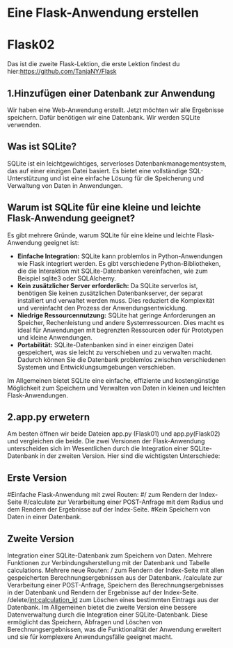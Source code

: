 
# Eine Flask-Anwendung erstellen

# Flask02
Das ist die zweite Flask-Lektion, die erste Lektion findest du hier:https://github.com/TanjaNY/Flask


## 1.Hinzufügen einer Datenbank zur Anwendung
Wir haben eine Web-Anwendung erstellt. Jetzt möchten wir alle Ergebnisse speichern. Dafür benötigen wir eine Datenbank. Wir werden SQLite verwenden.

## Was ist SQLite?
SQLite ist ein leichtgewichtiges, serverloses Datenbankmanagementsystem, das auf einer einzigen Datei basiert. Es bietet eine vollständige SQL-Unterstützung und ist eine einfache Lösung für die Speicherung und Verwaltung von Daten in Anwendungen.

## Warum ist SQLite für eine kleine und leichte Flask-Anwendung geeignet?
Es gibt mehrere Gründe, warum SQLite für eine kleine und leichte Flask-Anwendung geeignet ist:

- **Einfache Integration:** SQLite kann problemlos in Python-Anwendungen wie Flask integriert werden. Es gibt verschiedene Python-Bibliotheken, die die Interaktion mit SQLite-Datenbanken vereinfachen, wie zum Beispiel sqlite3 oder SQLAlchemy.
- **Kein zusätzlicher Server erforderlich:** Da SQLite serverlos ist, benötigen Sie keinen zusätzlichen Datenbankserver, der separat installiert und verwaltet werden muss. Dies reduziert die Komplexität und vereinfacht den Prozess der Anwendungsentwicklung.
- **Niedrige Ressourcennutzung:** SQLite hat geringe Anforderungen an Speicher, Rechenleistung und andere Systemressourcen. Dies macht es ideal für Anwendungen mit begrenzten Ressourcen oder für Prototypen und kleine Anwendungen.
- **Portabilität:** SQLite-Datenbanken sind in einer einzigen Datei gespeichert, was sie leicht zu verschieben und zu verwalten macht. Dadurch können Sie die Datenbank problemlos zwischen verschiedenen Systemen und Entwicklungsumgebungen verschieben.

Im Allgemeinen bietet SQLite eine einfache, effiziente und kostengünstige Möglichkeit zum Speichern und Verwalten von Daten in kleinen und leichten Flask-Anwendungen.

## 2.app.py erwetern
Am besten öffnen wir beide Dateien app.py (Flask01) und app.py(Flask02) und vergleichen die beide.
Die zwei Versionen der Flask-Anwendung unterscheiden sich im Wesentlichen durch die Integration einer SQLite-Datenbank in der zweiten Version. Hier sind die wichtigsten Unterschiede:
## Erste Version
#Einfache Flask-Anwendung mit zwei Routen:
#/ zum Rendern der Index-Seite
#/calculate zur Verarbeitung einer POST-Anfrage mit dem Radius und dem Rendern der Ergebnisse auf der Index-Seite.
#Kein Speichern von Daten in einer Datenbank.
## Zweite Version
Integration einer SQLite-Datenbank zum Speichern von Daten.
Mehrere Funktionen zur Verbindungsherstellung mit der Datenbank und Tabelle calculations.
Mehrere neue Routen:
/ zum Rendern der Index-Seite mit allen gespeicherten Berechnungsergebnissen aus der Datenbank.
/calculate zur Verarbeitung einer POST-Anfrage, Speichern des Berechnungsergebnisses in der Datenbank und Rendern der Ergebnisse auf der Index-Seite.
/delete/<int:calculation_id> zum Löschen eines bestimmten Eintrags aus der Datenbank.
Im Allgemeinen bietet die zweite Version eine bessere Datenverwaltung durch die Integration einer SQLite-Datenbank. Diese ermöglicht das Speichern, Abfragen und Löschen von Berechnungsergebnissen, was die Funktionalität der Anwendung erweitert und sie für komplexere Anwendungsfälle geeignet macht.
